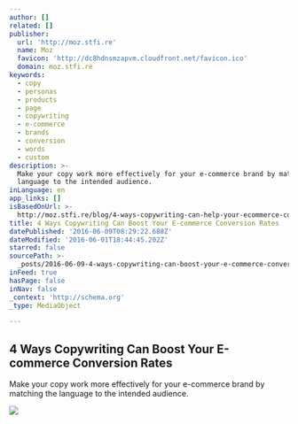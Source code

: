 ```yaml
---
author: []
related: []
publisher:
  url: 'http://moz.stfi.re'
  name: Moz
  favicon: 'http://dc8hdnsmzapvm.cloudfront.net/favicon.ico'
  domain: moz.stfi.re
keywords:
  - copy
  - personas
  - products
  - page
  - copywriting
  - e-commerce
  - brands
  - conversion
  - words
  - custom
description: >-
  Make your copy work more effectively for your e-commerce brand by matching the
  language to the intended audience.
inLanguage: en
app_links: []
isBasedOnUrl: >-
  http://moz.stfi.re/blog/4-ways-copywriting-can-help-your-ecommerce-conversion-rates?sf=waldwzg
title: 4 Ways Copywriting Can Boost Your E-commerce Conversion Rates
datePublished: '2016-06-09T08:29:22.688Z'
dateModified: '2016-06-01T18:44:45.202Z'
starred: false
sourcePath: >-
  _posts/2016-06-09-4-ways-copywriting-can-boost-your-e-commerce-conversion-rate.md
inFeed: true
hasPage: false
inNav: false
_context: 'http://schema.org'
_type: MediaObject

---
```

<article style=""><h1>4 Ways Copywriting Can Boost Your E-commerce Conversion Rates</h1><p>Make your copy work more effectively for your e-commerce brand by matching the language to the intended audience.</p><img src="http://d1avok0lzls2w.cloudfront.net/uploads/og_image/574e88062e25c5.07454881.png" /></article>